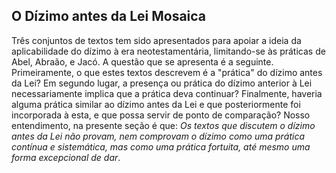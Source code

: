 ## O Dízimo antes da Lei Mosaica ##

Três conjuntos de textos tem sido apresentados para apoiar a ideia da aplicabilidade do dízimo à era neotestamentária, limitando-se às práticas de Abel, Abraão, e Jacó.  A questão que se apresenta é a seguinte.  Primeiramente, o que estes textos descrevem é a "prática" do dízimo antes da Lei?  Em segundo lugar, a presença ou prática do dízimo anterior à Lei necessariamente implica que a prática deva continuar?  Finalmente, haveria alguma prática similar ao dízimo antes da Lei e que posteriormente foi incorporada à esta, e que possa servir de ponto de comparação?  Nosso entendimento, na presente seção é que: _Os textos que discutem o dízimo antes da Lei não provam, nem comprovam o dízimo como uma prática contínua e sistemática, mas como uma prática fortuita, até mesmo uma forma excepcional de dar_.
